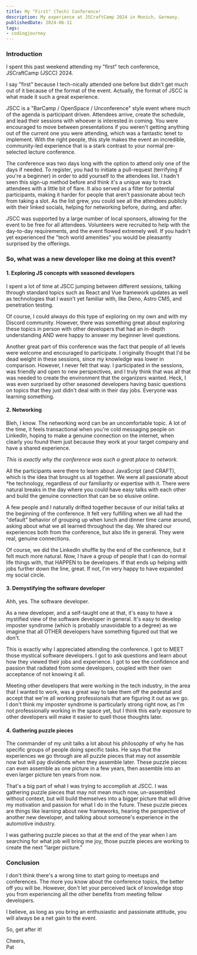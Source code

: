 ```yaml
---
title: My "First" (Tech) Conference!
description: My experience at JSCraftCamp 2024 in Munich, Germany.
publishedDate: 2024-06-11
tags:
- codingjourney
---
```

### Introduction
I spent this past weekend attending my "first" tech conference, JSCraftCamp (JSCC) 2024.

I say "first" because I tech-nically attended one before but didn't get much out of it because of the format of the event. Actually, the format of JSCC is what made it such a great experience.

JSCC is a "BarCamp / OpenSpace / Unconference" style event where much of the agenda is participant driven. Attendees arrive, create the schedule, and lead their sessions with whoever is interested in coming. You were encouraged to move between presentations if you weren't getting anything out of the current one you were attending, which was a fantastic tenet to implement. With the right people, this style makes the event an incredible, community-led experience that is a stark contrast to your normal pre-selected lecture conference.

The conference was two days long with the option to attend only one of the days if needed. To register, you had to initiate a pull-request (terrifying if you're a beginner) in order to add yourself to the attendees list. I hadn't seen this sign-up method before and think it's a unique way to track attendees with a little bit of flare. It also served as a filter for potential participants, making it harder for people that aren't passionate about tech from taking a slot. As the list grew, you could see all the attendees publicly with their linked socials, helping for networking before, during, and after.

JSCC was supported by a large number of local sponsors, allowing for the event to be free for all attendees. Volunteers were recruited to help with the day-to-day requirements, and the event flowed extremely well. If you hadn't yet experienced the "tech world amenities" you would be pleasantly surprised by the offerings.

### So, what was a new developer like me doing at this event?

#### 1. Exploring JS concepts with seasoned developers

I spent a lot of time at JSCC jumping between different sessions, talking through standard topics such as React and Vue framework updates as well as technologies that I wasn't yet familiar with, like Deno, Astro CMS, and penetration testing.

Of course, I could always do this type of exploring on my own and with my Discord community. However, there was something great about exploring these topics in person with other developers that had an in-depth understanding AND were happy to answer my beginner level questions.

Another great part of this conference was the fact that people of all levels were welcome and encouraged to participate. I originally thought that I'd be dead weight in these sessions, since my knowledge was lower in comparison. However, I never felt that way. I participated in the sessions, was friendly and open to new perspectives, and I truly think that was all that was needed to create the environment that the organizers wanted. Heck, I was even surprised by other seasoned developers having basic questions on topics that they just didn't deal with in their day jobs. Everyone was learning something.

#### 2. Networking

Bleh, I know. The networking word can be an uncomfortable topic. A lot of the time, it feels transactional when you're cold messaging people on LinkedIn, hoping to make a genuine connection on the internet, when clearly you found them just because they work at your target company and have a shared experience.

*This is exactly why the conference was such a great place to network.*

All the participants were there to learn about JavaScript (and CRAFT), which is the idea that brought us all together. We were all passionate about †he technology, regardless of our familiarity or expertise with it. There were natural breaks in the day where you could have easy talks with each other and build the genuine connection that can be so elusive online.

A few people and I naturally drifted together because of our initial talks at the beginning of the conference. It felt very fulfilling when we all had the "default" behavior of grouping up when lunch and dinner time came around, asking about what we all learned throughout the day. We shared our experiences both from the conference, but also life in general. They were real, genuine connections.

Of course, we did the LinkedIn shuffle by the end of the conference, but it felt much more natural. Now, I have a group of people that I can do normal life things with, that HAPPEN to be developers. If that ends up helping with jobs further down the line, great. If not, I'm very happy to have expanded my social circle.

#### 3. Demystifying the software developer

Ahh, yes. The software developer.

As a new developer, and a self-taught one at that, it's easy to have a mystified view of the software developer in general. It's easy to develop imposter syndrome (which is probably unavoidable to a degree) as we imagine that all OTHER developers have something figured out that we don't.

This is exactly why I appreciated attending the conference. I got to MEET those mystical software developers. I got to ask questions and learn about how they viewed their jobs and experience. I got to see the confidence and passion that radiated from some developers, coupled with their own acceptance of not knowing it all.

Meeting other developers that were working in the tech industry, in the area that I wanted to work, was a great way to take them off the pedestal and accept that we're all working professionals that are figuring it out as we go. I don't think my imposter syndrome is particularly strong right now, as I'm not professionally working in the space yet, but I think this early exposure to other developers will make it easier to quell those thoughts later.

#### 4. Gathering puzzle pieces

The commander of my unit talks a lot about his philosophy of why he has specific groups of people doing specific tasks. He says that the experiences we go through are all puzzle pieces that may not assemble now but will pay dividends when they assemble later. These puzzle pieces can even assemble as one picture in a few years, then assemble into an even larger picture ten years from now.

That's a big part of what I was trying to accomplish at JSCC. I was gathering puzzle pieces that may not mean much now, un-assembled without context, but will build themselves into a bigger picture that will drive my motivation and passion for what I do in the future. These puzzle pieces are things like learning about new frameworks, hearing the perspective of another new developer, and talking about someone's experience in the automotive industry.

I was gathering puzzle pieces so that at the end of the year when I am searching for what job will bring me joy, those puzzle pieces are working to create the next "larger picture."

### Conclusion

I don't think there's a wrong time to start going to meetups and conferences. The more you know about the conference topics, the better off you will be. However, don't let your perceived lack of knowledge stop you from experiencing all the other benefits from meeting fellow developers.

I believe, as long as you bring an enthusiastic and passionate attitude, you will always be a net gain to the event.

So, get after it!

Cheers,\
Pat
